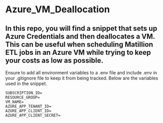 # Azure_VM_Deallocation

## In this repo, you will find a snippet that sets up Azure Credentials and then deallocates a VM. This can be useful when scheduling Matillion ETL jobs in an Azure VM while trying to keep your costs as low as possible.

Ensure to add all environment variables to a .env file and include .env in your .gitignore file to keep it from being tracked. Below are the variables used in the snippet.

```
SUBSCRIPTION_ID=
RESOURCE_GROUP=
VM_NAME=
AZURE_APP_TENANT_ID=
AZURE_APP_CLIENT_ID=
AZURE_APP_CLIENT_SECRET=
```
